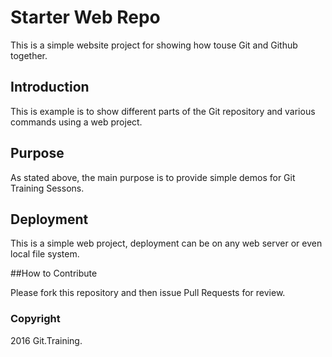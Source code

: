 # Starter Web Repo

This is a simple website project for showing how touse Git and Github together.

## Introduction

This is example is to show different parts of the Git repository and various commands using a web project.

## Purpose

As stated above, the main purpose is to provide simple demos for Git Training Sessons.

## Deployment

This is a simple web project, deployment can be on any web server or even local file system.

##How to Contribute

Please fork this repository and then issue Pull Requests for review.

### Copyright

2016 Git.Training.
